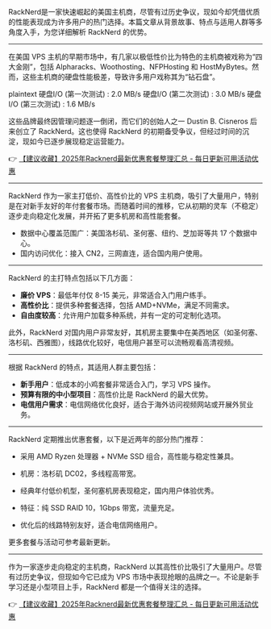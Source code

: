 
RackNerd是一家快速崛起的美国主机商，尽管有过历史争议，现如今却凭借优质的性能表现成为许多用户的热门选择。本篇文章从背景故事、特点与适用人群等多角度入手，为您详细解析 RackNerd 的优势。

---



在美国 VPS 主机的早期市场中，有几家以极低性价比为特色的主机商被戏称为“四大金刚”，包括 Alpharacks、Woothosting、NFPHosting 和 HostMyBytes。然而，这些主机商的硬盘性能极差，导致许多用户戏称其为“钻石盘”。

plaintext
硬盘I/O (第一次测试) : 2.0 MB/s
硬盘I/O (第二次测试) : 3.0 MB/s
硬盘I/O (第三次测试) : 1.6 MB/s


这些品牌最终因管理问题逐一倒闭，而它们的创始人之一 Dustin B. Cisneros 后来创立了 RackNerd。这也使得 RackNerd 的初期备受争议，但经过时间的沉淀，现如今已逐步展现稳定运营能力。

👉 [【建议收藏】2025年Racknerd最新优惠套餐整理汇总 - 每日更新可用活动优惠](https://bit.ly/Rack_Nerd)

---


RackNerd 作为一家主打低价、高性价比的 VPS 主机商，吸引了大量用户，特别是在对新手友好的年付套餐市场。而随着时间的推移，它从初期的灵车（不稳定）逐步走向稳定化发展，并开拓了更多机房和高性能套餐。

- 数据中心覆盖范围广：美国洛杉矶、圣何塞、纽约、芝加哥等共 17 个数据中心。
- 国内访问优化：接入 CN2，三网直连，适合国内用户使用。

---


RackNerd 的主打特点包括以下几方面：

- **廉价 VPS**：最低年付仅 8-15 美元，非常适合入门用户练手。
- **高性价比**：提供多种套餐选择，包括 AMD+NVMe，满足不同需求。
- **自由度较高**：允许用户加载多种系统，并有一定的可定制化选项。

此外，RackNerd 对国内用户非常友好，其机房主要集中在美西地区（如圣何塞、洛杉矶、西雅图），线路优化较好，电信用户甚至可以流畅观看高清视频。

---


根据 RackNerd 的特点，其适用人群主要包括：

- **新手用户**：低成本的小鸡套餐非常适合入门，学习 VPS 操作。
- **预算有限的中小型项目**：高性价比是 RackNerd 的最大优势。
- **电信用户需求**：电信网络优化良好，适合于海外访问视频网站或开展外贸业务。

---


RackNerd 定期推出优惠套餐，以下是近两年的部分热门推荐：

- 采用 AMD Ryzen 处理器 + NVMe SSD 组合，高性能与稳定性兼具。
- 机房：洛杉矶 DC02，多线程高带宽。

- 经典年付低价机型，圣何塞机房表现稳定，国内用户体验优秀。
- 特征：纯 SSD RAID 10，1Gbps 带宽，流量充足。

- 优化后的线路特别友好，适合电信网络用户。

更多套餐与活动可参考最新更新。

---


作为一家逐步走向稳定的主机商，RackNerd 以其高性价比吸引了大量用户。尽管有过历史争议，但现如今它已成为 VPS 市场中表现抢眼的品牌之一。不论是新手学习还是小型项目上手，RackNerd 都是一个值得关注的选择。

👉 [【建议收藏】2025年Racknerd最新优惠套餐整理汇总 - 每日更新可用活动优惠](https://bit.ly/Rack_Nerd)
